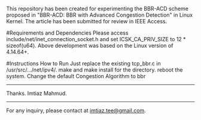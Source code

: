 This repository has been created for experimenting the BBR-ACD scheme proposed in 
"BBR-ACD: BBR with Advanced Congestion Detection" in Linux Kernel.
The article has been submitted for review in IEEE Access.

#Requirements and Dependencies
Please access include/net/inet_connection_socket.h and set ICSK_CA_PRIV_SIZE to 12 * sizeof(u64).
Above development was based on the Linux version of 4.14.64+.

#Instructions
How to Run
Just replace the existing tcp_bbr.c in /usr/src/.../net/ipv4/.
make and make install for the directory.
reboot the system.
Change the default Congestion Algorithm to bbr

********************************************************

Thanks.
Imtiaz Mahmud.

********************************************************
For any inquiry, please contact at imtiaz.tee@gmail.com.
